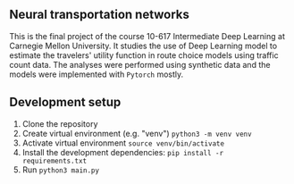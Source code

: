 ## Neural transportation networks 

This is the final project of the course 10-617 Intermediate Deep Learning at Carnegie Mellon University. It studies the use of Deep Learning model to estimate the travelers' utility function in route choice models using traffic count data. The analyses were performed using synthetic data and the models were implemented with `Pytorch` mostly.

## Development setup

1. Clone the repository
2. Create virtual environment (e.g. "venv") `python3 -m venv venv`
3. Activate virtual environment `source venv/bin/activate`
3. Install the development dependencies: `pip install -r requirements.txt`
4. Run `python3 main.py`
